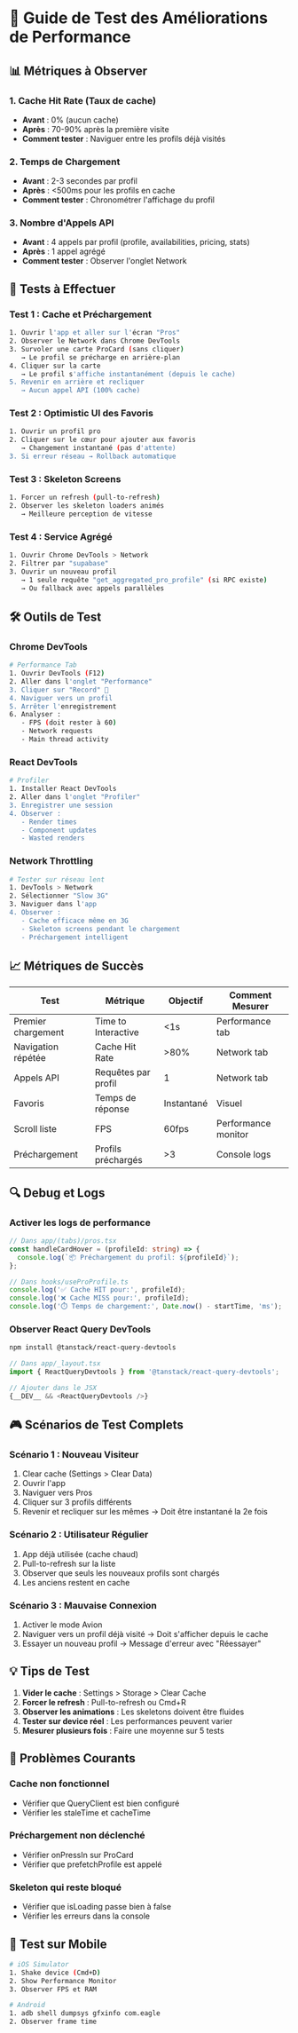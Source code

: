 # 🧪 Guide de Test des Améliorations de Performance

## 📊 Métriques à Observer

### 1. **Cache Hit Rate** (Taux de cache)
- **Avant** : 0% (aucun cache)
- **Après** : 70-90% après la première visite
- **Comment tester** : Naviguer entre les profils déjà visités

### 2. **Temps de Chargement**
- **Avant** : 2-3 secondes par profil
- **Après** : <500ms pour les profils en cache
- **Comment tester** : Chronométrer l'affichage du profil

### 3. **Nombre d'Appels API**
- **Avant** : 4 appels par profil (profile, availabilities, pricing, stats)
- **Après** : 1 appel agrégé
- **Comment tester** : Observer l'onglet Network

## 🎯 Tests à Effectuer

### Test 1 : Cache et Préchargement
```bash
1. Ouvrir l'app et aller sur l'écran "Pros"
2. Observer le Network dans Chrome DevTools
3. Survoler une carte ProCard (sans cliquer)
   → Le profil se précharge en arrière-plan
4. Cliquer sur la carte
   → Le profil s'affiche instantanément (depuis le cache)
5. Revenir en arrière et recliquer
   → Aucun appel API (100% cache)
```

### Test 2 : Optimistic UI des Favoris
```bash
1. Ouvrir un profil pro
2. Cliquer sur le cœur pour ajouter aux favoris
   → Changement instantané (pas d'attente)
3. Si erreur réseau → Rollback automatique
```

### Test 3 : Skeleton Screens
```bash
1. Forcer un refresh (pull-to-refresh)
2. Observer les skeleton loaders animés
   → Meilleure perception de vitesse
```

### Test 4 : Service Agrégé
```bash
1. Ouvrir Chrome DevTools > Network
2. Filtrer par "supabase"
3. Ouvrir un nouveau profil
   → 1 seule requête "get_aggregated_pro_profile" (si RPC existe)
   → Ou fallback avec appels parallèles
```

## 🛠️ Outils de Test

### Chrome DevTools
```bash
# Performance Tab
1. Ouvrir DevTools (F12)
2. Aller dans l'onglet "Performance"
3. Cliquer sur "Record" 🔴
4. Naviguer vers un profil
5. Arrêter l'enregistrement
6. Analyser :
   - FPS (doit rester à 60)
   - Network requests
   - Main thread activity
```

### React DevTools
```bash
# Profiler
1. Installer React DevTools
2. Aller dans l'onglet "Profiler"
3. Enregistrer une session
4. Observer :
   - Render times
   - Component updates
   - Wasted renders
```

### Network Throttling
```bash
# Tester sur réseau lent
1. DevTools > Network
2. Sélectionner "Slow 3G"
3. Naviguer dans l'app
4. Observer :
   - Cache efficace même en 3G
   - Skeleton screens pendant le chargement
   - Préchargement intelligent
```

## 📈 Métriques de Succès

| Test | Métrique | Objectif | Comment Mesurer |
|------|----------|----------|-----------------|
| Premier chargement | Time to Interactive | <1s | Performance tab |
| Navigation répétée | Cache Hit Rate | >80% | Network tab |
| Appels API | Requêtes par profil | 1 | Network tab |
| Favoris | Temps de réponse | Instantané | Visuel |
| Scroll liste | FPS | 60fps | Performance monitor |
| Préchargement | Profils préchargés | >3 | Console logs |

## 🔍 Debug et Logs

### Activer les logs de performance
```typescript
// Dans app/(tabs)/pros.tsx
const handleCardHover = (profileId: string) => {
  console.log(`📦 Préchargement du profil: ${profileId}`);
};

// Dans hooks/useProProfile.ts
console.log('✅ Cache HIT pour:', profileId);
console.log('❌ Cache MISS pour:', profileId);
console.log('⏱️ Temps de chargement:', Date.now() - startTime, 'ms');
```

### Observer React Query DevTools
```bash
npm install @tanstack/react-query-devtools
```

```typescript
// Dans app/_layout.tsx
import { ReactQueryDevtools } from '@tanstack/react-query-devtools';

// Ajouter dans le JSX
{__DEV__ && <ReactQueryDevtools />}
```

## 🎮 Scénarios de Test Complets

### Scénario 1 : Nouveau Visiteur
1. Clear cache (Settings > Clear Data)
2. Ouvrir l'app
3. Naviguer vers Pros
4. Cliquer sur 3 profils différents
5. Revenir et recliquer sur les mêmes
   → Doit être instantané la 2e fois

### Scénario 2 : Utilisateur Régulier
1. App déjà utilisée (cache chaud)
2. Pull-to-refresh sur la liste
3. Observer que seuls les nouveaux profils sont chargés
4. Les anciens restent en cache

### Scénario 3 : Mauvaise Connexion
1. Activer le mode Avion
2. Naviguer vers un profil déjà visité
   → Doit s'afficher depuis le cache
3. Essayer un nouveau profil
   → Message d'erreur avec "Réessayer"

## 💡 Tips de Test

1. **Vider le cache** : Settings > Storage > Clear Cache
2. **Forcer le refresh** : Pull-to-refresh ou Cmd+R
3. **Observer les animations** : Les skeletons doivent être fluides
4. **Tester sur device réel** : Les performances peuvent varier
5. **Mesurer plusieurs fois** : Faire une moyenne sur 5 tests

## 🐛 Problèmes Courants

### Cache non fonctionnel
- Vérifier que QueryClient est bien configuré
- Vérifier les staleTime et cacheTime

### Préchargement non déclenché
- Vérifier onPressIn sur ProCard
- Vérifier que prefetchProfile est appelé

### Skeleton qui reste bloqué
- Vérifier que isLoading passe bien à false
- Vérifier les erreurs dans la console

## 📱 Test sur Mobile

```bash
# iOS Simulator
1. Shake device (Cmd+D)
2. Show Performance Monitor
3. Observer FPS et RAM

# Android
1. adb shell dumpsys gfxinfo com.eagle
2. Observer frame time
```